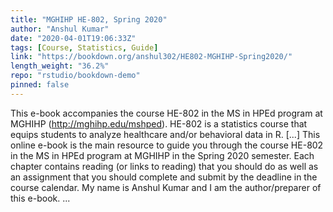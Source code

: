 ```yaml
---
title: "MGHIHP HE-802, Spring 2020"
author: "Anshul Kumar"
date: "2020-04-01T19:06:33Z"
tags: [Course, Statistics, Guide]
link: "https://bookdown.org/anshul302/HE802-MGHIHP-Spring2020/"
length_weight: "36.2%"
repo: "rstudio/bookdown-demo"
pinned: false
---
```


This e-book accompanies the course HE-802 in the MS in HPEd program at MGHIHP (http://mghihp.edu/mshped). HE-802 is a statistics course that equips students to analyze healthcare and/or behavioral data in R. [...] This online e-book is the main resource to guide you through the course HE-802 in the MS in HPEd program at MGHIHP in the Spring 2020 semester. Each chapter contains reading (or links to reading) that you should do as well as an assignment that you should complete and submit by the deadline in the course calendar. My name is Anshul Kumar and I am the author/preparer of this e-book. ...
